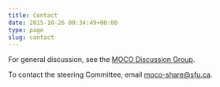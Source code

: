 ```yaml
---
title: Contact
date: 2015-10-26 00:34:49+00:00
type: page
slug: contact
---
```


For general discussion, see the [MOCO Discussion Group](http://movementcomputing.org/discussion-group/).

To contact the steering Committee, email [moco-share@sfu.ca](mailto:moco-share@sfu.ca).
